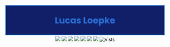<div align="center">
  <a href="https://lucasloepke.github.io/"><img max-width="800" src="banner1.png"/></a>
</div>

<div align="center">
  <a href="https://www.linkedin.com/in/lucasloepke/" target="_blank"><img src="https://img.shields.io/badge/lucasloepke-blue?logo=linkedin&logoColor=white"></a>
  <a href="https://lucasloepke.github.io/" target="_blank"><img src="https://img.shields.io/badge/Website-darkpink?logo=github&logoColor=white"></a>
  <a href=""><img src="https://img.shields.io/badge/Python-darkgreen?logo=python&logoColor=white"></a>
  <a href=""><img src="https://img.shields.io/badge/Java-red?logo=openjdk&logoColor=white"></a>
  <a href=""><img src="https://img.shields.io/badge/JavaScript-yellow?logo=JavaScript&logoColor=white"></a>
  <a href=""><img src="https://img.shields.io/badge/HTML5-orange?logo=html5&logoColor=white"></a>
  <a href=""><img src="https://img.shields.io/badge/CSS-lightblue?logo=css3&logoColor=white"></a>
  <img src="https://komarev.com/ghpvc/?username=lucasloepke&style=flat-square&color=yellow&label=Visits" alt="Vists"/>

</div>
